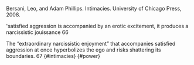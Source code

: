﻿Bersani, Leo, and Adam Phillips. Intimacies. University of Chicago Press, 2008.

'satisfied aggression is  accompanied by an erotic excitement, it produces a narcissistic jouissance 66

The “extraordinary narcissistic enjoyment” that accompanies satisfied aggression at once hyperbolizes the ego and risks shattering its boundaries.  67 {#intimacies} {#power}
